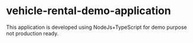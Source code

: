 # vehicle-rental-demo-application
This application is developed using NodeJs+TypeScript for demo purpose not production ready.
